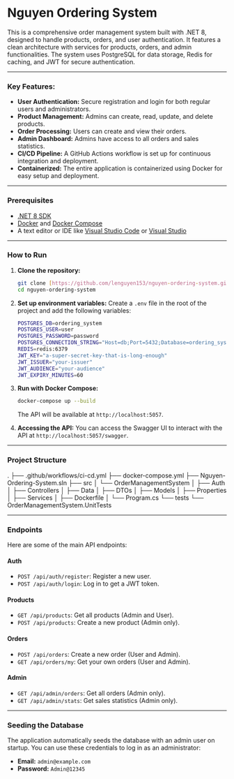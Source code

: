 # Nguyen Ordering System

This is a comprehensive order management system built with .NET 8, designed to handle products, orders, and user authentication. It features a clean architecture with services for products, orders, and admin functionalities. The system uses PostgreSQL for data storage, Redis for caching, and JWT for secure authentication.

---

### Key Features:

* **User Authentication:** Secure registration and login for both regular users and administrators.
* **Product Management:** Admins can create, read, update, and delete products.
* **Order Processing:** Users can create and view their orders.
* **Admin Dashboard:** Admins have access to all orders and sales statistics.
* **CI/CD Pipeline:** A GitHub Actions workflow is set up for continuous integration and deployment.
* **Containerized:** The entire application is containerized using Docker for easy setup and deployment.

---

### Prerequisites

* [.NET 8 SDK](https://dotnet.microsoft.com/download/dotnet/8.0)
* [Docker](https://www.docker.com/products/docker-desktop) and [Docker Compose](https://docs.docker.com/compose/install/)
* A text editor or IDE like [Visual Studio Code](https://code.visualstudio.com/) or [Visual Studio](https://visualstudio.microsoft.com/)

---

### How to Run

1.  **Clone the repository:**
    ```bash
    git clone [https://github.com/lenguyen153/nguyen-ordering-system.git](https://github.com/lenguyen153/nguyen-ordering-system.git)
    cd nguyen-ordering-system
    ```

2.  **Set up environment variables:**
    Create a `.env` file in the root of the project and add the following variables:
    ```bash
    POSTGRES_DB=ordering_system
    POSTGRES_USER=user
    POSTGRES_PASSWORD=password
    POSTGRES_CONNECTION_STRING="Host=db;Port=5432;Database=ordering_system;Username=user;Password=password"
    REDIS=redis:6379
    JWT_KEY="a-super-secret-key-that-is-long-enough"
    JWT_ISSUER="your-issuer"
    JWT_AUDIENCE="your-audience"
    JWT_EXPIRY_MINUTES=60
    ```

3.  **Run with Docker Compose:**
    ```bash
    docker-compose up --build
    ```
    The API will be available at `http://localhost:5057`.

4.  **Accessing the API:**
    You can access the Swagger UI to interact with the API at `http://localhost:5057/swagger`.

---

### Project Structure

.
├── .github/workflows/ci-cd.yml
├── docker-compose.yml
├── Nguyen-Ordering-System.sln
├── src
│   └── OrderManagementSystem
│       ├── Auth
│       ├── Controllers
│       ├── Data
│       ├── DTOs
│       ├── Models
│       ├── Properties
│       ├── Services
│       ├── Dockerfile
│       └── Program.cs
└── tests
└── OrderManagementSystem.UnitTests


---

### Endpoints

Here are some of the main API endpoints:

#### Auth
* `POST /api/auth/register`: Register a new user.
* `POST /api/auth/login`: Log in to get a JWT token.

#### Products
* `GET /api/products`: Get all products (Admin and User).
* `POST /api/products`: Create a new product (Admin only).

#### Orders
* `POST /api/orders`: Create a new order (User and Admin).
* `GET /api/orders/my`: Get your own orders (User and Admin).

#### Admin
* `GET /api/admin/orders`: Get all orders (Admin only).
* `GET /api/admin/stats`: Get sales statistics (Admin only).

---

### Seeding the Database

The application automatically seeds the database with an admin user on startup. You can use these credentials to log in as an administrator:

* **Email:** `admin@example.com`
* **Password:** `Admin@12345`
